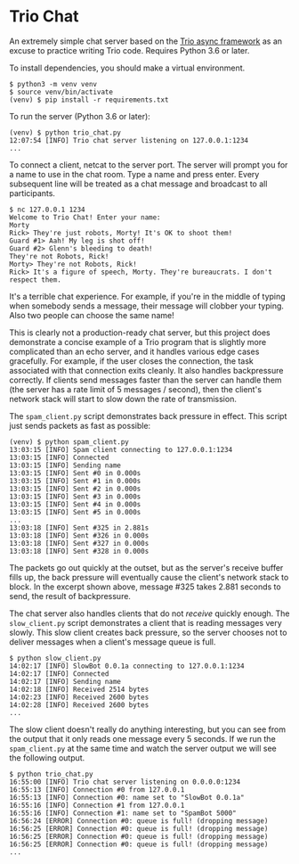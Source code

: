 # Trio Chat

An extremely simple chat server based on the [Trio async
framework](https://trio.readthedocs.io/) as an excuse to practice writing Trio
code. Requires Python 3.6 or later.

To install dependencies, you should make a virtual environment.

    $ python3 -m venv venv
    $ source venv/bin/activate
    (venv) $ pip install -r requirements.txt

To run the server (Python 3.6 or later):

    (venv) $ python trio_chat.py
    12:07:54 [INFO] Trio chat server listening on 127.0.0.1:1234
    ...

To connect a client, netcat to the server port. The server will prompt you for
a name to use in the chat room. Type a name and press enter. Every subsequent
line will be treated as a chat message and broadcast to all participants.

    $ nc 127.0.0.1 1234
    Welcome to Trio Chat! Enter your name:
    Morty
    Rick> They're just robots, Morty! It's OK to shoot them!
    Guard #1> Aah! My leg is shot off!
    Guard #2> Glenn's bleeding to death!
    They're not Robots, Rick!
    Morty> They're not Robots, Rick!
    Rick> It's a figure of speech, Morty. They're bureaucrats. I don't respect them.

It's a terrible chat experience. For example, if you're in the middle of typing
when somebody sends a message, their message will clobber your typing. Also
two people can choose the same name!

This is clearly not a production-ready chat server, but this project does
demonstrate a concise example of a Trio program that is slightly more
complicated than an echo server, and it handles various edge cases gracefully.
For example, if the user closes the connection, the task associated with that
connection exits cleanly. It also handles backpressure correctly. If clients
send messages faster than the server can handle them (the server has a rate
limit of 5 messages / second), then the client's network stack will start to
slow down the rate of transmission.

The `spam_client.py` script demonstrates back pressure in effect. This script
just sends packets as fast as possible:

    (venv) $ python spam_client.py
    13:03:15 [INFO] Spam client connecting to 127.0.0.1:1234
    13:03:15 [INFO] Connected
    13:03:15 [INFO] Sending name
    13:03:15 [INFO] Sent #0 in 0.000s
    13:03:15 [INFO] Sent #1 in 0.000s
    13:03:15 [INFO] Sent #2 in 0.000s
    13:03:15 [INFO] Sent #3 in 0.000s
    13:03:15 [INFO] Sent #4 in 0.000s
    13:03:15 [INFO] Sent #5 in 0.000s
    ...
    13:03:18 [INFO] Sent #325 in 2.881s
    13:03:18 [INFO] Sent #326 in 0.000s
    13:03:18 [INFO] Sent #327 in 0.000s
    13:03:18 [INFO] Sent #328 in 0.000s

The packets go out quickly at the outset, but as the server's receive buffer
fills up, the back pressure will eventually cause the client's network stack to
block. In the excerpt shown above, message #325 takes 2.881 seconds to send,
the result of backpressure.

The chat server also handles clients that do not _receive_ quickly enough. The
`slow_client.py` script demonstrates a client that is reading messages very
slowly. This slow client creates back pressure, so the server chooses not to
deliver messages when a client's message queue is full.

    $ python slow_client.py
    14:02:17 [INFO] SlowBot 0.0.1a connecting to 127.0.0.1:1234
    14:02:17 [INFO] Connected
    14:02:17 [INFO] Sending name
    14:02:18 [INFO] Received 2514 bytes
    14:02:23 [INFO] Received 2600 bytes
    14:02:28 [INFO] Received 2600 bytes
    ...

The slow client doesn't really do anything interesting, but you can see from the
output that it only reads one message every 5 seconds. If we run the
`spam_client.py` at the same time and watch the server output we will see the
following output.

    $ python trio_chat.py
    16:55:00 [INFO] Trio chat server listening on 0.0.0.0:1234
    16:55:13 [INFO] Connection #0 from 127.0.0.1
    16:55:13 [INFO] Connection #0: name set to "SlowBot 0.0.1a"
    16:55:16 [INFO] Connection #1 from 127.0.0.1
    16:55:16 [INFO] Connection #1: name set to "SpamBot 5000"
    16:56:24 [ERROR] Connection #0: queue is full! (dropping message)
    16:56:25 [ERROR] Connection #0: queue is full! (dropping message)
    16:56:25 [ERROR] Connection #0: queue is full! (dropping message)
    16:56:25 [ERROR] Connection #0: queue is full! (dropping message)
    ...
